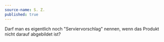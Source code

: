 ```yaml
---
source-name: S. Z.
published: true
---
```


<p>Darf man es eigentlich noch "Serviervorschlag" nennen, wenn das Produkt nicht darauf abgebildet ist?</p>


